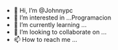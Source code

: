 - 👋 Hi, I’m @Johnnypc
- 👀 I’m interested in ...Programacion
- 🌱 I’m currently learning ...
- 💞️ I’m looking to collaborate on ...
- 📫 How to reach me ...

<!---
Johnnypc/Johnnypc is a ✨ special ✨ repository because its `README.md` (this file) appears on your GitHub profile.
You can click the Preview link to take a look at your changes.
--->
